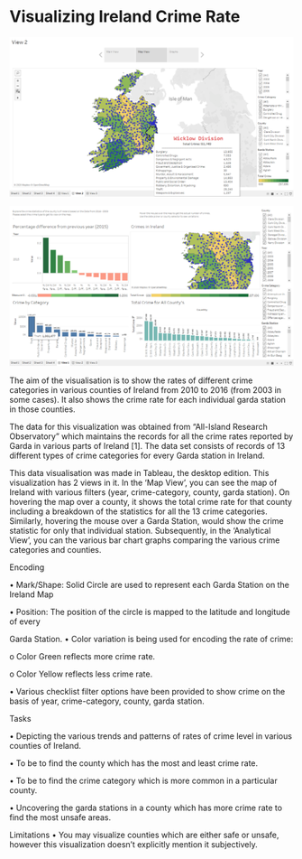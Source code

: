 # Visualizing Ireland Crime Rate

![Image description](https://github.com/TheAdityaVishnu/VisulizingIrelandCrimeRate/blob/master/Map%20View.png)

![Image description](https://github.com/TheAdityaVishnu/VisulizingIrelandCrimeRate/blob/master/Analytic%20View.png)


The aim of the visualisation is to show the rates of different crime categories in various counties of
Ireland from 2010 to 2016 (from 2003 in some cases). It also shows the crime rate for each individual
garda station in those counties.

The data for this visualization was obtained from “All-Island Research Observatory” which maintains
the records for all the crime rates reported by Garda in various parts of Ireland [1]. The data set
consists of records of 13 different types of crime categories for every Garda station in Ireland.

This data visualisation was made in Tableau, the desktop edition. This visualization has 2 views in it.
In the ‘Map View’, you can see the map of Ireland with various filters (year, crime-category, county,
garda station). On hovering the map over a county, it shows the total crime rate for that county
including a breakdown of the statistics for all the 13 crime categories. Similarly, hovering the mouse
over a Garda Station, would show the crime statistic for only that individual station. Subsequently, in
the ‘Analytical View’, you can the various bar chart graphs comparing the various crime categories
and counties.

Encoding

• Mark/Shape: Solid Circle are used to represent each Garda Station on the Ireland Map

• Position: The position of the circle is mapped to the latitude and longitude of every

Garda Station.
• Color variation is being used for encoding the rate of crime:

o Color Green reflects more crime rate.

o Color Yellow reflects less crime rate.

• Various checklist filter options have been provided to show crime on the basis of year, crime-category, county, garda station.

Tasks

• Depicting the various trends and patterns of rates of crime level in various counties of
Ireland.

• To be to find the county which has the most and least crime rate.

• To be to find the crime category which is more common in a particular county.

• Uncovering the garda stations in a county which has more crime rate to find the most
unsafe areas.

Limitations
• You may visualize counties which are either safe or unsafe, however this visualization
doesn’t explicitly mention it subjectively.
